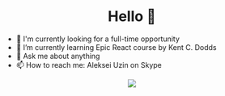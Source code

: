 <h1 align="center" >Hello 👋</h1>

<ul>
  <li>🔭 I'm currently looking for a full-time opportunity</li>
  <li>🌱 I’m currently learning Epic React course by Kent C. Dodds</li>
  <li>💬 Ask me about anything</li>
  <li>📫 How to reach me: Aleksei Uzin on Skype</li>
</ul>

<p align="center" >
  <a href="https://www.codewars.com/users/Aleksei-Uzin">
    <img src="https://github.r2v.ch/codewars?user=Aleksei-Uzin&top_languages=true&theme=dark&stroke=%23866cc7" />
  </a>
</p>
<!-- https://github.com/DiniFarb/codewars_readme_stats/tree/master -->

<!--
**Aleksei-Uzin/Aleksei-Uzin** is a ✨ _special_ ✨ repository because its `README.md` (this file) appears on your GitHub profile.

Here are some ideas to get you started:

- 🔭 I’m currently working on ...
- 🌱 I’m currently learning ...
- 👯 I’m looking to collaborate on ...
- 🤔 I’m looking for help with ...
- 💬 Ask me about ...
- 📫 How to reach me: ...
- 😄 Pronouns: ...
- ⚡ Fun fact: ...
-->
